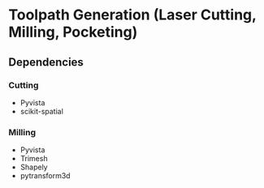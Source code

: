# Toolpath Generation (Laser Cutting, Milling, Pocketing)

## Dependencies

### Cutting
* Pyvista
* scikit-spatial

### Milling
* Pyvista
* Trimesh
* Shapely
* pytransform3d